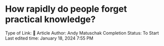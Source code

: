 # How rapidly do people forget practical knowledge?

Type of Link: 📝 Article
Author: Andy Matuschak
Completion Status: To Start
Last edited time: January 18, 2024 7:55 PM